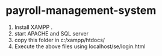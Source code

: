 # payroll-management-system
1) Install XAMPP .
2) start APACHE  and SQL server 
3) copy this folder in c:/xampp/htdocs/ 
4) Execute the above files using localhost/se/login.html
